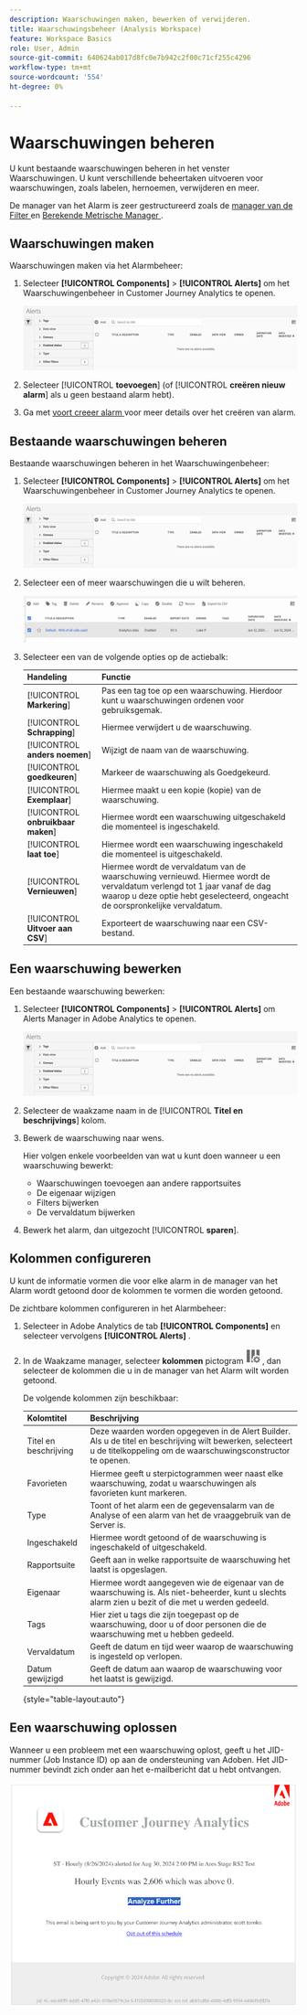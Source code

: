 ```yaml
---
description: Waarschuwingen maken, bewerken of verwijderen.
title: Waarschuwingsbeheer (Analysis Workspace)
feature: Workspace Basics
role: User, Admin
source-git-commit: 640624ab017d8fc0e7b942c2f00c71cf255c4296
workflow-type: tm+mt
source-wordcount: '554'
ht-degree: 0%

---
```


# Waarschuwingen beheren

U kunt bestaande waarschuwingen beheren in het venster Waarschuwingen. U kunt verschillende beheertaken uitvoeren voor waarschuwingen, zoals labelen, hernoemen, verwijderen en meer.

De manager van het Alarm is zeer gestructureerd zoals de [ manager van de Filter ](/help/components/filters/manage-filters.md) en [ Berekende Metrische Manager ](/help/components/calc-metrics/cm-workflow/cm-manager.md).

## Waarschuwingen maken

Waarschuwingen maken via het Alarmbeheer:

1. Selecteer **[!UICONTROL Components]** > **[!UICONTROL Alerts]** om het Waarschuwingenbeheer in Customer Journey Analytics te openen.

   ![](assets/alert-manager.png)

1. Selecteer [!UICONTROL **toevoegen**] (of [!UICONTROL **creëren nieuw alarm**] als u geen bestaand alarm hebt).

1. Ga met [ voort creeer alarm ](/help/components/c-intelligent-alerts/alert-builder.md) voor meer details over het creëren van alarm.

## Bestaande waarschuwingen beheren

Bestaande waarschuwingen beheren in het Waarschuwingenbeheer:

1. Selecteer **[!UICONTROL Components]** > **[!UICONTROL Alerts]** om het Waarschuwingenbeheer in Customer Journey Analytics te openen.

   ![](assets/alert-manager.png)

1. Selecteer een of meer waarschuwingen die u wilt beheren.

   ![](assets/alert-manager-tasks.png)

1. Selecteer een van de volgende opties op de actiebalk:

   | Handeling | Functie |
   |---------|----------|
   | [!UICONTROL **Markering**] | Pas een tag toe op een waarschuwing. Hierdoor kunt u waarschuwingen ordenen voor gebruiksgemak. |
   | [!UICONTROL **Schrapping**] | Hiermee verwijdert u de waarschuwing. |
   | [!UICONTROL **anders noemen**] | Wijzigt de naam van de waarschuwing. |
   | [!UICONTROL **goedkeuren**] | Markeer de waarschuwing als Goedgekeurd. |
   | [!UICONTROL **Exemplaar**] | Hiermee maakt u een kopie (kopie) van de waarschuwing. |
   | [!UICONTROL **onbruikbaar maken**] | Hiermee wordt een waarschuwing uitgeschakeld die momenteel is ingeschakeld. |
   | [!UICONTROL **laat toe**] | Hiermee wordt een waarschuwing ingeschakeld die momenteel is uitgeschakeld. |
   | [!UICONTROL **Vernieuwen**] | Hiermee wordt de vervaldatum van de waarschuwing vernieuwd. Hiermee wordt de vervaldatum verlengd tot 1 jaar vanaf de dag waarop u deze optie hebt geselecteerd, ongeacht de oorspronkelijke vervaldatum. |
   | [!UICONTROL **Uitvoer aan CSV**] | Exporteert de waarschuwing naar een CSV-bestand. |

## Een waarschuwing bewerken

Een bestaande waarschuwing bewerken:

1. Selecteer **[!UICONTROL Components]** > **[!UICONTROL Alerts]** om Alerts Manager in Adobe Analytics te openen.

   ![](assets/alert-manager.png)

1. Selecteer de waakzame naam in de [!UICONTROL **Titel en beschrijvings**] kolom.

1. Bewerk de waarschuwing naar wens.

   Hier volgen enkele voorbeelden van wat u kunt doen wanneer u een waarschuwing bewerkt:

   * Waarschuwingen toevoegen aan andere rapportsuites
   * De eigenaar wijzigen
   * Filters bijwerken
   * De vervaldatum bijwerken

1. Bewerk het alarm, dan uitgezocht [!UICONTROL **sparen**].

## Kolommen configureren

U kunt de informatie vormen die voor elke alarm in de manager van het Alarm wordt getoond door de kolommen te vormen die worden getoond.

De zichtbare kolommen configureren in het Alarmbeheer:

1. Selecteer in Adobe Analytics de tab **[!UICONTROL Components]** en selecteer vervolgens **[!UICONTROL Alerts]** .

1. In de Waakzame manager, selecteer **kolommen** pictogram ![ aanpassen kolommen pictogram ](assets/customize-columns-icon.png), dan selecteer de kolommen die u in de manager van het Alarm wilt worden getoond.

   De volgende kolommen zijn beschikbaar:

   | Kolomtitel | Beschrijving |
   |---|---|
   | Titel en beschrijving | Deze waarden worden opgegeven in de Alert Builder. Als u de titel en beschrijving wilt bewerken, selecteert u de titelkoppeling om de waarschuwingsconstructor te openen. |
   | Favorieten | Hiermee geeft u sterpictogrammen weer naast elke waarschuwing, zodat u waarschuwingen als favorieten kunt markeren. <!-- For more information, see [Mark calculated metrics as favorites](/help/components/c-calcmetrics/c-workflow/cm-workflow/cm-favorite.md). --> |
   | Type | Toont of het alarm een de gegevensalarm van de Analyse of een alarm van het de vraaggebruik van de Server is. |
   | Ingeschakeld | Hiermee wordt getoond of de waarschuwing is ingeschakeld of uitgeschakeld. |
   | Rapportsuite | Geeft aan in welke rapportsuite de waarschuwing het laatst is opgeslagen. |
   | Eigenaar | Hiermee wordt aangegeven wie de eigenaar van de waarschuwing is. Als niet-beheerder, kunt u slechts alarm zien u bezit of die met u werden gedeeld. |
   | Tags | Hier ziet u tags die zijn toegepast op de waarschuwing, door u of door personen die de waarschuwing met u hebben gedeeld. |
   | Vervaldatum | Geeft de datum en tijd weer waarop de waarschuwing is ingesteld op verlopen. |
   | Datum gewijzigd | Geeft de datum aan waarop de waarschuwing voor het laatst is gewijzigd. |

   {style="table-layout:auto"}

   <!-- When "Last used" column is added, add this information as the description: Shows the date when the alert was last used. <p>This information can help you determine whether a component is valuable to users in your organization, where it is used, and if it needs to be deleted or modified.</p><p>Consider the following when viewing this column:</p><ul><li>This information does not include usage from the API, Report Builder, or Data Warehouse.</li><li>For some components, this column might not contain data if the component was last used prior to September 2023.</li></ul> -->

## Een waarschuwing oplossen

Wanneer u een probleem met een waarschuwing oplost, geeft u het JID-nummer (Job Instance ID) op aan de ondersteuning van Adoben. Het JID-nummer bevindt zich onder aan het e-mailbericht dat u hebt ontvangen.

![ Alert e-mail ](assets/alerts-email.PNG)